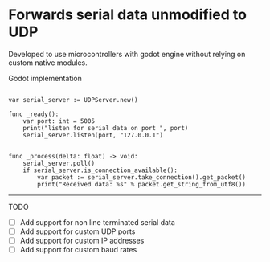 # Forwards serial data unmodified to UDP

Developed to use microcontrollers with godot engine without relying on custom native modules.

Godot implementation

```gdscript

var serial_server := UDPServer.new()

func _ready():
    var port: int = 5005
    print("listen for serial data on port ", port)
    serial_server.listen(port, "127.0.0.1")


func _process(delta: float) -> void:
    serial_server.poll()
    if serial_server.is_connection_available():
        var packet := serial_server.take_connection().get_packet()
        print("Received data: %s" % packet.get_string_from_utf8())
```

------

TODO

* [ ] Add support for non line terminated serial data
* [ ] Add support for custom UDP ports
* [ ] Add support for custom IP addresses
* [ ] Add support for custom baud rates
